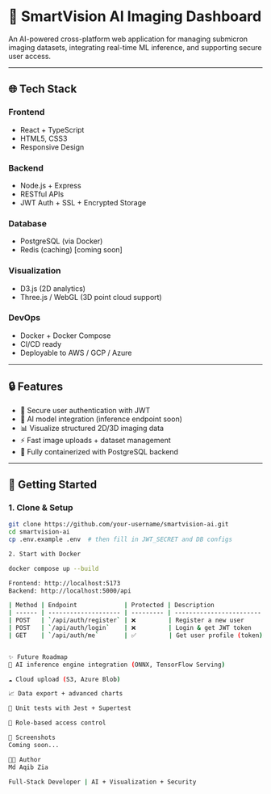 # 🔬 SmartVision AI Imaging Dashboard

An AI-powered cross-platform web application for managing submicron imaging datasets, integrating real-time ML inference, and supporting secure user access.

---

## 🌐 Tech Stack

### Frontend
- React + TypeScript
- HTML5, CSS3
- Responsive Design

### Backend
- Node.js + Express
- RESTful APIs
- JWT Auth + SSL + Encrypted Storage

### Database
- PostgreSQL (via Docker)
- Redis (caching) [coming soon]

### Visualization
- D3.js (2D analytics)
- Three.js / WebGL (3D point cloud support)

### DevOps
- Docker + Docker Compose
- CI/CD ready
- Deployable to AWS / GCP / Azure

---

## 🔒 Features

- 🔐 Secure user authentication with JWT
- 🧠 AI model integration (inference endpoint soon)
- 📊 Visualize structured 2D/3D imaging data
- ⚡ Fast image uploads + dataset management
- 🐳 Fully containerized with PostgreSQL backend

---

## 🚀 Getting Started

### 1. Clone & Setup
```bash
git clone https://github.com/your-username/smartvision-ai.git
cd smartvision-ai
cp .env.example .env  # then fill in JWT_SECRET and DB configs

2. Start with Docker

docker compose up --build

Frontend: http://localhost:5173
Backend: http://localhost:5000/api

| Method | Endpoint             | Protected | Description              |
| ------ | -------------------- | --------- | ------------------------ |
| POST   | `/api/auth/register` | ❌         | Register a new user      |
| POST   | `/api/auth/login`    | ❌         | Login & get JWT token    |
| GET    | `/api/auth/me`       | ✅         | Get user profile (token) |


✨ Future Roadmap
🔗 AI inference engine integration (ONNX, TensorFlow Serving)

☁️ Cloud upload (S3, Azure Blob)

📈 Data export + advanced charts

🧪 Unit tests with Jest + Supertest

🧠 Role-based access control

📸 Screenshots
Coming soon...

🧑‍💻 Author
Md Aqib Zia

Full-Stack Developer | AI + Visualization + Security